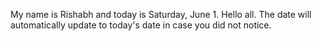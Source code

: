 My name is Rishabh and today is Saturday, June 1. Hello all. The date will automatically update to today's date in case you did not notice.
